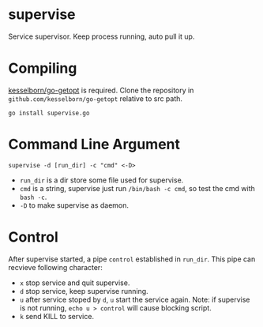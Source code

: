 # supervise
Service supervisor. Keep process running, auto pull it up.

# Compiling
[kesselborn/go-getopt](https://github.com/kesselborn/go-getopt) is required. Clone the repository in `github.com/kesselborn/go-getopt` relative to src path.
```
go install supervise.go
```

# Command Line Argument
```
supervise -d [run_dir] -c "cmd" <-D>
```
- `run_dir` is a dir store some file used for supervise.
- `cmd` is a string, supervise just run `/bin/bash -c cmd`, so test the cmd with `bash -c`.
- `-D` to make supervise as daemon.

# Control
After supervise started, a pipe `control` established in `run_dir`. This pipe can recvieve following character:
- `x` stop service and quit supervise.
- `d` stop service, keep supervise running.
- `u` after service stoped by `d`, `u` start the service again. Note: if supervise is not running, `echo u > control` will cause blocking script.
- `k` send KILL to service.

